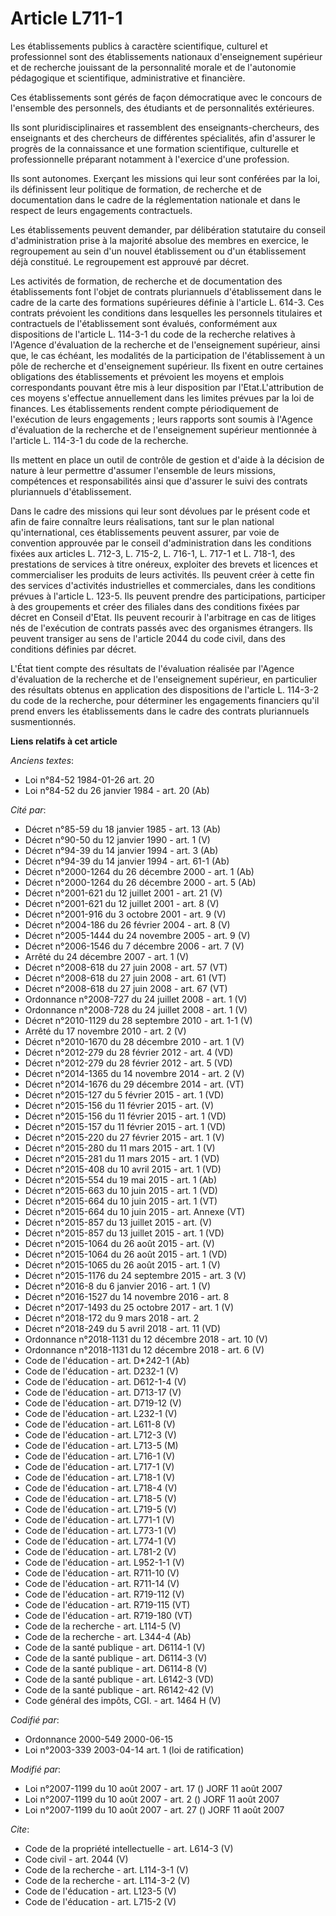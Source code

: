 # Article L711-1

Les établissements publics à caractère scientifique, culturel et professionnel sont des établissements nationaux
d'enseignement supérieur et de recherche jouissant de la personnalité morale et de l'autonomie pédagogique et scientifique,
administrative et financière. 

Ces établissements sont gérés de façon démocratique avec le concours de l'ensemble des personnels, des étudiants et de
personnalités extérieures. 

Ils sont pluridisciplinaires et rassemblent des enseignants-chercheurs, des enseignants et des chercheurs de différentes
spécialités, afin d'assurer le progrès de la connaissance et une formation scientifique, culturelle et professionnelle
préparant notamment à l'exercice d'une profession. 

Ils sont autonomes. Exerçant les missions qui leur sont conférées par la loi, ils définissent leur politique de formation, de
recherche et de documentation dans le cadre de la réglementation nationale et dans le respect de leurs engagements
contractuels. 

Les établissements peuvent demander, par délibération statutaire du conseil d'administration prise à la majorité absolue des
membres en exercice, le regroupement au sein d'un nouvel établissement ou d'un établissement déjà constitué. Le regroupement
est approuvé par décret. 

Les activités de formation, de recherche et de documentation des établissements font l'objet de contrats pluriannuels
d'établissement dans le cadre de la carte des formations supérieures définie à l'article L. 614-3. Ces contrats prévoient les
conditions dans lesquelles les personnels titulaires et contractuels de l'établissement sont évalués, conformément aux
dispositions de l'article L. 114-3-1 du code de la recherche relatives à l'Agence d'évaluation de la recherche et de
l'enseignement supérieur, ainsi que, le cas échéant, les modalités de la participation de l'établissement à un pôle de
recherche et d'enseignement supérieur. Ils fixent en outre certaines obligations des établissements et prévoient les moyens
et emplois correspondants pouvant être mis à leur disposition par l'Etat.L'attribution de ces moyens s'effectue annuellement
dans les limites prévues par la loi de finances. Les établissements rendent compte périodiquement de l'exécution de leurs
engagements ; leurs rapports sont soumis à l'Agence d'évaluation de la recherche et de l'enseignement supérieur mentionnée à
l'article L. 114-3-1 du code de la recherche. 

Ils mettent en place un outil de contrôle de gestion et d'aide à la décision de nature à leur permettre d'assumer l'ensemble
de leurs missions, compétences et responsabilités ainsi que d'assurer le suivi des contrats pluriannuels d'établissement. 

Dans le cadre des missions qui leur sont dévolues par le présent code et afin de faire connaître leurs réalisations, tant sur
le plan national qu'international, ces établissements peuvent assurer, par voie de convention approuvée par le conseil
d'administration dans les conditions fixées aux articles L. 712-3, L. 715-2, L. 716-1, L. 717-1 et L. 718-1, des prestations
de services à titre onéreux, exploiter des brevets et licences et commercialiser les produits de leurs activités. Ils peuvent
créer à cette fin des services d'activités industrielles et commerciales, dans les conditions prévues à l'article L. 123-5.
Ils peuvent prendre des participations, participer à des groupements et créer des filiales dans des conditions fixées par
décret en Conseil d'Etat. Ils peuvent recourir à l'arbitrage en cas de litiges nés de l'exécution de contrats passés avec des
organismes étrangers. Ils peuvent transiger au sens de l'article 2044 du code civil, dans des conditions définies par décret.

L'État tient compte des résultats de l'évaluation réalisée par l'Agence d'évaluation de la recherche et de l'enseignement
supérieur, en particulier des résultats obtenus en application des dispositions de l'article L. 114-3-2 du code de la
recherche, pour déterminer les engagements financiers qu'il prend envers les établissements dans le cadre des contrats
pluriannuels susmentionnés.

**Liens relatifs à cet article**

_Anciens textes_:

  - Loi n°84-52 1984-01-26 art. 20
  - Loi n°84-52 du 26 janvier 1984 - art. 20 (Ab)

_Cité par_:

  - Décret n°85-59 du 18 janvier 1985 - art. 13 (Ab)
  - Décret n°90-50 du 12 janvier 1990 - art. 1 (V)
  - Décret n°94-39 du 14 janvier 1994 - art. 3 (Ab)
  - Décret n°94-39 du 14 janvier 1994 - art. 61-1 (Ab)
  - Décret n°2000-1264 du 26 décembre 2000 - art. 1 (Ab)
  - Décret n°2000-1264 du 26 décembre 2000 - art. 5 (Ab)
  - Décret n°2001-621 du 12 juillet 2001 - art. 21 (V)
  - Décret n°2001-621 du 12 juillet 2001 - art. 8 (V)
  - Décret n°2001-916 du 3 octobre 2001 - art. 9 (V)
  - Décret n°2004-186 du 26 février 2004 - art. 8 (V)
  - Décret n°2005-1444 du 24 novembre 2005 - art. 9 (V)
  - Décret n°2006-1546 du 7 décembre 2006 - art. 7 (V)
  - Arrêté du 24 décembre 2007 - art. 1 (V)
  - Décret n°2008-618 du 27 juin 2008 - art. 57 (VT)
  - Décret n°2008-618 du 27 juin 2008 - art. 61 (VT)
  - Décret n°2008-618 du 27 juin 2008 - art. 67 (VT)
  - Ordonnance n°2008-727 du 24 juillet 2008 - art. 1 (V)
  - Ordonnance n°2008-728 du 24 juillet 2008 - art. 1 (V)
  - Décret n°2010-1129 du 28 septembre 2010 - art. 1-1 (V)
  - Arrêté du 17 novembre 2010 - art. 2 (V)
  - Décret n°2010-1670 du 28 décembre 2010 - art. 1 (V)
  - Décret n°2012-279 du 28 février 2012 - art. 4 (VD)
  - Décret n°2012-279 du 28 février 2012 - art. 5 (VD)
  - Décret n°2014-1365 du 14 novembre 2014 - art. 2 (V)
  - Décret n°2014-1676 du 29 décembre 2014 - art. (VT)
  - Décret n°2015-127 du 5 février 2015 - art. 1 (VD)
  - Décret n°2015-156 du 11 février 2015 - art. (V)
  - Décret n°2015-156 du 11 février 2015 - art. 1 (VD)
  - Décret n°2015-157 du 11 février 2015 - art. 1 (VD)
  - Décret n°2015-220 du 27 février 2015 - art. 1 (V)
  - Décret n°2015-280 du 11 mars 2015 - art. 1 (V)
  - Décret n°2015-281 du 11 mars 2015 - art. 1 (VD)
  - Décret n°2015-408 du 10 avril 2015 - art. 1 (VD)
  - Décret n°2015-554 du 19 mai 2015 - art. 1 (Ab)
  - Décret n°2015-663 du 10 juin 2015 - art. 1 (VD)
  - Décret n°2015-664 du 10 juin 2015 - art. 1 (VT)
  - Décret n°2015-664 du 10 juin 2015 - art. Annexe (VT)
  - Décret n°2015-857 du 13 juillet 2015 - art. (V)
  - Décret n°2015-857 du 13 juillet 2015 - art. 1 (VD)
  - Décret n°2015-1064 du 26 août 2015 - art. (V)
  - Décret n°2015-1064 du 26 août 2015 - art. 1 (VD)
  - Décret n°2015-1065 du 26 août 2015 - art. 1 (V)
  - Décret n°2015-1176 du 24 septembre 2015 - art. 3 (V)
  - Décret n°2016-8 du 6 janvier 2016 - art. 1 (V)
  - Décret n°2016-1527 du 14 novembre 2016 - art. 8
  - Décret n°2017-1493 du 25 octobre 2017 - art. 1 (V)
  - Décret n°2018-172 du 9 mars 2018 - art. 2
  - Décret n°2018-249 du 5 avril 2018 - art. 11 (VD)
  - Ordonnance n°2018-1131 du 12 décembre 2018 - art. 10 (V)
  - Ordonnance n°2018-1131 du 12 décembre 2018 - art. 6 (V)
  - Code de l'éducation - art. D*242-1 (Ab)
  - Code de l'éducation - art. D232-1 (V)
  - Code de l'éducation - art. D612-1-4 (V)
  - Code de l'éducation - art. D713-17 (V)
  - Code de l'éducation - art. D719-12 (V)
  - Code de l'éducation - art. L232-1 (V)
  - Code de l'éducation - art. L611-8 (V)
  - Code de l'éducation - art. L712-3 (V)
  - Code de l'éducation - art. L713-5 (M)
  - Code de l'éducation - art. L716-1 (V)
  - Code de l'éducation - art. L717-1 (V)
  - Code de l'éducation - art. L718-1 (V)
  - Code de l'éducation - art. L718-4 (V)
  - Code de l'éducation - art. L718-5 (V)
  - Code de l'éducation - art. L719-5 (V)
  - Code de l'éducation - art. L771-1 (V)
  - Code de l'éducation - art. L773-1 (V)
  - Code de l'éducation - art. L774-1 (V)
  - Code de l'éducation - art. L781-2 (V)
  - Code de l'éducation - art. L952-1-1 (V)
  - Code de l'éducation - art. R711-10 (V)
  - Code de l'éducation - art. R711-14 (V)
  - Code de l'éducation - art. R719-112 (V)
  - Code de l'éducation - art. R719-115 (VT)
  - Code de l'éducation - art. R719-180 (VT)
  - Code de la recherche - art. L114-5 (V)
  - Code de la recherche - art. L344-4 (Ab)
  - Code de la santé publique - art. D6114-1 (V)
  - Code de la santé publique - art. D6114-3 (V)
  - Code de la santé publique - art. D6114-8 (V)
  - Code de la santé publique - art. L6142-3 (VD)
  - Code de la santé publique - art. R6142-42 (V)
  - Code général des impôts, CGI. - art. 1464 H (V)

_Codifié par_:

  - Ordonnance 2000-549 2000-06-15
  - Loi n°2003-339 2003-04-14 art. 1 (loi de ratification)

_Modifié par_:

  - Loi n°2007-1199 du 10 août 2007 - art. 17 () JORF 11 août 2007
  - Loi n°2007-1199 du 10 août 2007 - art. 2 () JORF 11 août 2007
  - Loi n°2007-1199 du 10 août 2007 - art. 27 () JORF 11 août 2007

_Cite_:

  - Code de la propriété intellectuelle - art. L614-3 (V)
  - Code civil - art. 2044 (V)
  - Code de la recherche - art. L114-3-1 (V)
  - Code de la recherche - art. L114-3-2 (V)
  - Code de l'éducation - art. L123-5 (V)
  - Code de l'éducation - art. L715-2 (V)
